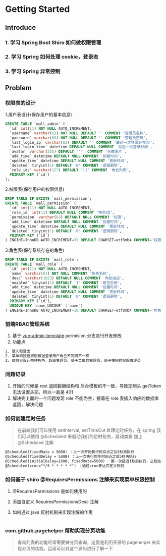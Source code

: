 # Getting Started

## Introduce

### 1. 学习 Spring Boot Shiro 如何做权限管理

### 2. 学习 Spring 如何处理 cookie，登录态

### 3. 学习 Spring 异常控制

## Problem

### 权限表的设计

1.用户表设计(保存用户的基本信息)

```sql
CREATE TABLE `mall_admin` (
  `id` int(11) NOT NULL AUTO_INCREMENT,
  `username` varchar(63) NOT NULL DEFAULT '' COMMENT '管理员名称',
  `password` varchar(63) NOT NULL DEFAULT '' COMMENT '管理员密码',
  `last_login_ip` varchar(63) DEFAULT '' COMMENT '最近一次登录IP地址',
  `last_login_time` datetime DEFAULT NULL COMMENT '最近一次登录时间',
  `avatar` varchar(255) DEFAULT '''' COMMENT '头像图片',
  `add_time` datetime DEFAULT NULL COMMENT '创建时间',
  `update_time` datetime DEFAULT NULL COMMENT '更新时间',
  `deleted` tinyint(1) DEFAULT '0' COMMENT '逻辑删除',
  `role_ids` varchar(127) DEFAULT '[]' COMMENT '角色列表',
  PRIMARY KEY (`id`)
);
```

2.权限表(保存用户的权限信息)

```sql
DROP TABLE IF EXISTS `mall_permission`;
CREATE TABLE `mall_permission` (
  `id` int(11) NOT NULL AUTO_INCREMENT,
  `role_id` int(11) DEFAULT NULL COMMENT '角色ID',
  `permission` varchar(63) DEFAULT NULL COMMENT '权限',
  `add_time` datetime DEFAULT NULL COMMENT '创建时间',
  `update_time` datetime DEFAULT NULL COMMENT '更新时间',
  `deleted` tinyint(1) DEFAULT '0' COMMENT '逻辑删除',
  PRIMARY KEY (`id`)
) ENGINE=InnoDB AUTO_INCREMENT=32 DEFAULT CHARSET=utf8mb4 COMMENT='权限表';
```

3.角色表(保存系统存在的角色)

```sql
DROP TABLE IF EXISTS `mall_role`;
CREATE TABLE `mall_role` (
  `id` int(11) NOT NULL AUTO_INCREMENT,
  `name` varchar(63) NOT NULL COMMENT '角色名称',
  `desc` varchar(1023) DEFAULT NULL COMMENT '角色描述',
  `enabled` tinyint(1) DEFAULT '1' COMMENT '是否启用',
  `add_time` datetime DEFAULT NULL COMMENT '创建时间',
  `update_time` datetime DEFAULT NULL COMMENT '更新时间',
  `deleted` tinyint(1) DEFAULT '0' COMMENT '逻辑删除',
  PRIMARY KEY (`id`),
  UNIQUE KEY `name_UNIQUE` (`name`)
) ENGINE=InnoDB AUTO_INCREMENT=10 DEFAULT CHARSET=utf8mb4 COMMENT='角色表';
```

### 前端RBAC管理系统

1. 基于 [vue-admin-template](https://github.com/PanJiaChen/vue-admin-template) permision 分支进行开发修改
2. 功能点

```html
1. 登入和登出
2. 菜单和按钮权限根据登录用户角色不同而不一样
3. 目前只设计两种角色，超级管理员，基于菜单的管理员，基于按钮的权限管理员
```

### 问题记录

1. 开始的时候是 rest 返回数据结构和 后台模板的不一致，导致定制头 getToken 无法设置头部，所以一直是 401
2. 解决完上面的一个问题发现 role 不能为空，接着在 role 表插入响应的数据库返回，解决问题

### 如何创建定时任务

> 在前端我们可以使用 setInterval, setTimeOut 处理定时任务，在 spring 我们可以使用 @Scheduled 来启动我们的定时任务，启动类要
加上 @Scheduled 注解

```html
@Scheduled(fixedRate = 5000) ：上一次开始执行时间点之后5秒再执行
@Scheduled(fixedDelay = 5000) ：上一次执行完毕时间点之后5秒再执行
@Scheduled(initialDelay=1000, fixedRate=5000) ：第一次延迟1秒后执行，之后按fixedRate的规则每5秒执行一次
@Scheduled(cron="*/5 * * * * *") ：通过cron表达式定义规则
```

### 如何基于 shiro @RequiresPermissions 注解来实现菜单权限控制

1. @RequiresPermissions 是如何使用的

2. 添加自定义 RequiresPermissionsDesc 注解

3. 如何通过 java 反射机制来实现注解的作用

```html

```

### com.github.pagehelper 帮助实现分页功能

> 查询列表的功能经常需要做分页查询，这里是利用开源的 pagehelper 来实现分页的功能，后续可以对这个源码进行了解一下